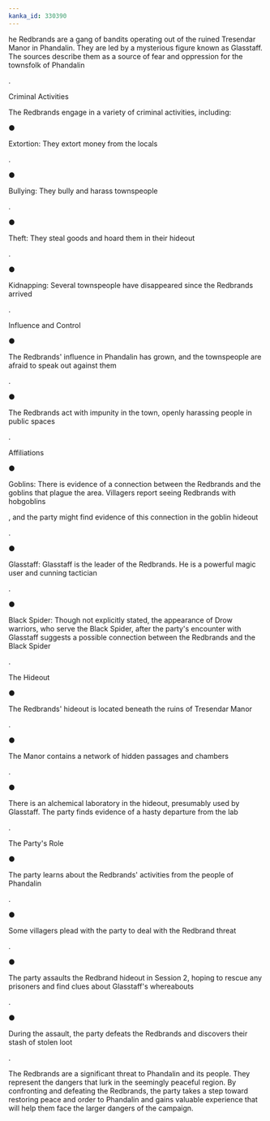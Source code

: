 ```yaml
---
kanka_id: 330390
---
```


he Redbrands are a gang of bandits operating out of the ruined Tresendar Manor in Phandalin. They are led by a mysterious figure known as Glasstaff. The sources describe them as a source of fear and oppression for the townsfolk of Phandalin

.

Criminal Activities

The Redbrands engage in a variety of criminal activities, including:

●

Extortion: They extort money from the locals

.

●

Bullying: They bully and harass townspeople

.

●

Theft: They steal goods and hoard them in their hideout

.

●

Kidnapping: Several townspeople have disappeared since the Redbrands arrived

.

Influence and Control

●

The Redbrands' influence in Phandalin has grown, and the townspeople are afraid to speak out against them

.

●

The Redbrands act with impunity in the town, openly harassing people in public spaces

.

Affiliations

●

Goblins: There is evidence of a connection between the Redbrands and the goblins that plague the area. Villagers report seeing Redbrands with hobgoblins

, and the party might find evidence of this connection in the goblin hideout

.

●

Glasstaff: Glasstaff is the leader of the Redbrands. He is a powerful magic user and cunning tactician

.

●

Black Spider: Though not explicitly stated, the appearance of Drow warriors, who serve the Black Spider, after the party's encounter with Glasstaff suggests a possible connection between the Redbrands and the Black Spider

.

The Hideout

●

The Redbrands' hideout is located beneath the ruins of Tresendar Manor

.

●

The Manor contains a network of hidden passages and chambers

.

●

There is an alchemical laboratory in the hideout, presumably used by Glasstaff. The party finds evidence of a hasty departure from the lab

.

The Party's Role

●

The party learns about the Redbrands' activities from the people of Phandalin

.

●

Some villagers plead with the party to deal with the Redbrand threat

.

●

The party assaults the Redbrand hideout in Session 2, hoping to rescue any prisoners and find clues about Glasstaff's whereabouts

.

●

During the assault, the party defeats the Redbrands and discovers their stash of stolen loot

.

The Redbrands are a significant threat to Phandalin and its people. They represent the dangers that lurk in the seemingly peaceful region. By confronting and defeating the Redbrands, the party takes a step toward restoring peace and order to Phandalin and gains valuable experience that will help them face the larger dangers of the campaign.